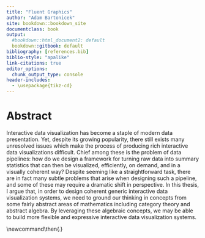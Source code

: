 ```yaml
---
title: "Fluent Graphics"
author: "Adam Bartonicek"
site: bookdown::bookdown_site
documentclass: book
output:
  #bookdown::html_document2: default
  bookdown::gitbook: default
bibliography: [references.bib]
biblio-style: "apalike"
link-citations: true
editor_options: 
  chunk_output_type: console
header-includes:
  - \usepackage{tikz-cd}
---
```


# Abstract 

Interactive data visualization has become a staple of modern data presentation. Yet, despite its growing popularity, there still exists many unresolved issues which make the process of producing rich interactive data visualizations difficult. Chief among these is the problem of data pipelines: how do we design a framework for turning raw data into summary statistics that can then be visualized, efficiently, on demand, and in a visually coherent way? Despite seeming like a straightforward task, there are in fact many subtle problems that arise when designing such a pipeline, and some of these may require a dramatic shift in perspective. In this thesis, I argue that, in order to design coherent generic interactive data visualization systems, we need to ground our thinking in concepts from some fairly abstract areas of mathematics including category theory and abstract algebra. By leveraging these algebraic concepts, we may be able to build more flexible and expressive interactive data visualization systems.





\newcommand\then{⨾}


